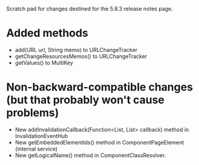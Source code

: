 Scratch pad for changes destined for the 5.8.3 release notes page.

# Added methods

* add(URL url, String memo) to URLChangeTracker
* getChangeResourcesMemos() to URLChangeTracker
* getValues() to MultiKey

# Non-backward-compatible changes (but that probably won't cause problems)

* New addInvalidationCallback(Function<List<String>, List<String>> callback) method in InvalidationEventHub
* New getEmbeddedElementIds() method in ComponentPageElement (internal service)
* New getLogicalName() method in ComponentClassResolver.
